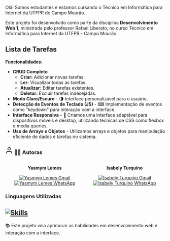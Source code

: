 <p align="baseline">Olá! Somos estudantes e estamos cursando o Técnico em Informática para Internet 
  da UTFPR de Campo Mourão.</p>

<p align="baseline">Este projeto foi desenvolvido como parte da disciplina <strong>Desenvolvimento Web 1</strong>, ministrada pelo professor Rafael Liberato, no curso Técnico em Informática para Internet da UTFPR - Campo Mourão.</p>

<h2 align="baseline">Lista de Tarefas</h2>

<p align="baseline"><strong>Funcionalidades:</strong></p>
<ul align="baseline">
  <li><strong>CRUD Completo</strong>
    <ul align="baseline">
      <li><strong>Criar:</strong> Adicionar novas tarefas.</li>
      <li><strong>Ler:</strong> Visualizar todas as tarefas.</li>
      <li><strong>Atualizar:</strong> Editar tarefas existentes.</li>
      <li><strong>Deletar:</strong> Excluir tarefas indesejadas.</li>
    </ul>
  </li>
  <li><strong>Modo Claro/Escuro</strong> - 🌗 Interface personalizável para o usuário.</li>
  <li><strong>Detecção de Eventos de Teclado (JS)</strong> - ⌨ Implementação de eventos como "keydown" para interação com a interface.</li>
  <li><strong>Interface Responsiva</strong> - 📱 Criamos uma interface adaptável para dispositivos móveis e desktop, utilizando técnicas de CSS como flexbox e media queries.</li>
  <li><strong>Uso de Arrays e Objetos</strong> - Utilizamos arrays e objetos para manipulação eficiente de dados e tarefas no sistema.</li>
</ul>


<h3 align="baseline">
  <svg xmlns="http://www.w3.org/2000/svg" width="24" height="24" viewBox="0 0 24 24" fill="none" stroke="currentColor" stroke-width="2" stroke-linecap="round" stroke-linejoin="round" class="feather feather-user">
    <path d="M20 21v-2a4 4 0 0 0-4-4H8a4 4 0 0 0-4 4v2"></path>
    <circle cx="12" cy="7" r="4"></circle>
  </svg>
   🧑‍💻 Autoras
</h3>

<div style="display: flex; justify-content: space-between; align-items: center;">
  <div style="text-align: center;">
    <p><strong>Yasmym Lemes</strong></p>
    <a href="mailto:ylemes@alunos.utfpr.edu.br">
      <img src="https://img.shields.io/badge/-Gmail-%23333?style=for-the-badge&logo=gmail&logoColor=white" target="_blank" alt="Yasmym Lemes Gmail">
    </a>
    <a href="https://wa.me/55xxxxxxxxxx" target="_blank">
      <img src="https://img.shields.io/badge/-WhatsApp-%234CBB87?style=for-the-badge&logo=whatsapp&logoColor=white" alt="Yasmym Lemes WhatsApp">
    </a>
  </div>

  <div style="text-align: center;">
    <p><strong>Isabely Turquino</strong></p>
    <a href="mailto:isabely@alunos.utfpr.edu.br">
      <img src="https://img.shields.io/badge/-Gmail-%23333?style=for-the-badge&logo=gmail&logoColor=white" target="_blank" alt="Isabely Turquino Gmail">
    </a>
    <a href="https://wa.me/55xxxxxxxxxx" target="_blank">
      <img src="https://img.shields.io/badge/-WhatsApp-%234CBB87?style=for-the-badge&logo=whatsapp&logoColor=white" alt="Isabely Turquino WhatsApp">
    </a>
  </div>
</div>

<h3 align="baseline">Linguagens Utilizadas</h3>

<h2 align="baseline">
  <div style="display: flex; justify-content: space-between; align-items: flex-start; gap: 20px;">
    <!-- Linguagens -->
    <div>
      <a href="https://skillicons.dev">
        <img src="https://skillicons.dev/icons?i=javascript,html,css" alt="Skills">
      </a>
    </div>
  </div>
</h2>

<div align="baseline">
  <p>📚 Este projeto visa aprimorar as habilidades em desenvolvimento web e interação com a interface.</p>
</div>
